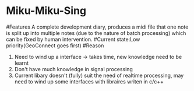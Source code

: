 # Miku-Miku-Sing
#Features
A complete development diary, produces a midi file that one note is split up into multiple notes (due to the nature of batch processing)
which can be fixed by human intervention.
#Current state:Low priority(GeoConnect goes first)
#Reason
1) Need to wind up a interface -> takes time, new knowledge need to be learnt
1) Don't have much knowledge in signal processing
2) Current libary doesn't (fully) suit the need of realtime processing, may need to wind up some interfaces with libraires writen in c/c++
